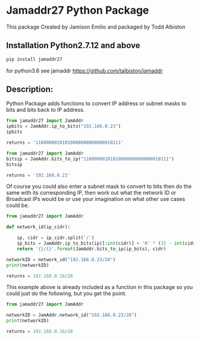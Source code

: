 # Jamaddr27 Python Package

This package Created by Jamison Emilio and packaged by Todd Albiston

## Installation Python2.7.12 and above
```markdown
pip install jamaddr27 
```
for python3.6 see jamaddr https://github.com/talbiston/jamaddr

## Description:
Python Package adds functions to convert IP address or subnet masks to bits and bits back to IP address.

```python
from jamaddr27 import JamAddr
ipbits = JamAddr.ip_to_bits("192.168.0.23")
ipbits

returns = '11000000101010000000000000010111'
```

```python
from jamaddr27 import JamAddr
bitsip = JamAddr.bits_to_ip("11000000101010000000000000010111")
bitsip

returns = '192.168.0.23'
```

Of course you could also enter a subnet mask to convert to bits then do the same with its corresponding IP, then
work out what the network ID or Broadcast IPs would be or use your imagination on what other use cases could be.

```python
from jamaddr27 import JamAddr

def network_id(ip_cidr):

    ip, cidr = ip_cidr.split('/')
    ip_bits = JamAddr.ip_to_bits(ip)[:int(cidr)] + '0' * (32 - int(cidr))
    return '{}/{}'.format(JamAddr.bits_to_ip(ip_bits), cidr)

networkID = network_id("192.168.0.23/28")
print(networkID)

returns = 192.168.0.16/28
```

This example above is already included as a function in this package so you could just do the following, but you get the point. 

```python
from jamaddr27 import JamAddr

networkID = JamAddr.network_id("192.168.0.23/28")
print(networkID)

returns = 192.168.0.16/28
```